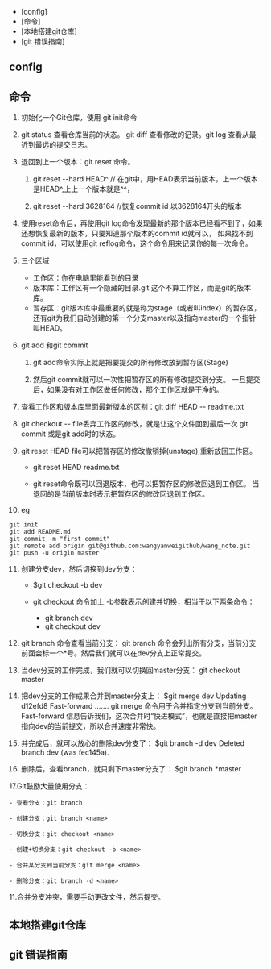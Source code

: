 
<!-- vim-markdown-toc GFM -->

* [config]
* [命令]
* [本地搭建git仓库]
* [git 错误指南]

<!-- vim-markdown-toc -->
## config


## 命令
1. 初始化一个Git仓库，使用 git init命令

2. git status 查看仓库当前的状态。  git diff 查看修改的记录。git log 查看从最近到最远的提交日志。

3. 退回到上一个版本：git reset 命令。
	1. git reset --hard HEAD^  // 在git中，用HEAD表示当前版本，上一个版本是HEAD^,上上一个版本就是^^，

	2. git reset --hard 3628164 //恢复commit id 以3628164开头的版本

4. 使用reset命令后，再使用git log命令发现最新的那个版本已经看不到了，如果还想恢复最新的版本，只要知道那个版本的commit id就可以，
如果找不到commit id，可以使用git reflog命令，这个命令用来记录你的每一次命令。

5. 三个区域
	- 工作区：你在电脑里能看到的目录
	- 版本库：工作区有一个隐藏的目录.git 这个不算工作区，而是git的版本库。
	- 暂存区：git版本库中最重要的就是称为stage（或者叫index）的暂存区，还有git为我们自动创建的第一个分支master以及指向master的一个指针叫HEAD。

6. git add 和git commit
	1. git add命令实际上就是把要提交的所有修改放到暂存区(Stage)

	2. 然后git commit就可以一次性把暂存区的所有修改提交到分支。
	一旦提交后，如果没有对工作区做任何修改，那个工作区就是干净的。

7. 查看工作区和版本库里面最新版本的区别：git diff HEAD  -- readme.txt

8. git checkout -- file丢弃工作区的修改，就是让这个文件回到最后一次 git commit 或是git add时的状态。

9. git reset HEAD file可以把暂存区的修改撤销掉(unstage),重新放回工作区。
	- git reset HEAD readme.txt 

	- git reset命令既可以回退版本，也可以把暂存区的修改回退到工作区。
	当退回的是当前版本时表示把暂存区的修改回退到工作区。

10. eg
```
git init
git add README.md
git commit -m "first commit"
git remote add origin git@github.com:wangyanweigithub/wang_note.git
git push -u origin master
```

11. 创建分支dev，然后切换到dev分支：
	- $git checkout -b dev
    
	- git checkout 命令加上 -b参数表示创建并切换，相当于以下两条命令：
		- git branch dev
		- git checkout dev

12. git branch 命令查看当前分支：
    git branch 命令会列出所有分支，当前分支前面会标一个*号。然后我们就可以在dev分支上正常提交。

13. 当dev分支的工作完成，我们就可以切换回master分支：
    git checkout master

14. 把dev分支的工作成果合并到master分支上：
    $git merge dev
    Updating d12efd8
    Fast-forward
      .......
    git merge 命令用于合并指定分支到当前分支。Fast-forward 信息告诉我们，这次合并时“快进模式”，也就是直接把master指向dev的当前提交，所以合并速度非常快。

15. 并完成后，就可以放心的删除dev分支了：
        $git branch -d dev
        Deleted branch dev (was fec145a).
    
16. 删除后，查看branch，就只剩下master分支了：
    $git branch
    *master

17.Git鼓励大量使用分支：

	- 查看分支：git branch

	- 创建分支：git branch <name>

	- 切换分支：git checkout <name>

	- 创建+切换分支：git checkout -b <name>

	- 合并某分支到当前分支：git merge <name>

	- 删除分支：git branch -d <name>

11.合并分支冲突，需要手动更改文件，然后提交。

## 本地搭建git仓库

## git 错误指南
